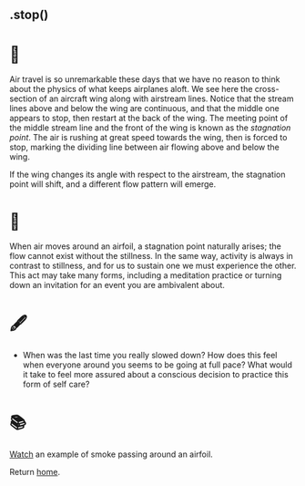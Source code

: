 ## .stop()

# 🔬

Air travel is so unremarkable these days that we have no reason to think about the physics of what keeps airplanes aloft. We see here the cross-section of an aircraft wing along with airstream lines. Notice that the stream lines above and below the wing are continuous, and that the middle one appears to stop, then restart at the back of the wing. The meeting point of the middle stream line and the front of the wing is known as the *stagnation point*. The air is rushing at great speed towards the wing, then is forced to stop, marking the dividing line between air flowing above and below the wing.

If the wing changes its angle with respect to the airstream, the stagnation point will shift, and a different flow pattern will emerge.

# 🧩

When air moves around an airfoil, a stagnation point naturally arises; the flow cannot exist without the stillness. In the same way, activity is always in contrast to stillness, and for us to sustain one we must experience the other. This act may take many forms, including a meditation practice or turning down an invitation for an event you are ambivalent about.

# 🖋️

- When was the last time you really slowed down? How does this feel when everyone around you seems to be going at full pace? What would it take to feel more assured about a conscious decision to practice this form of self care?

# 📚

[Watch](https://www.youtube.com/watch?v=UqBmdZ-BNig) an example of smoke passing around an airfoil.

Return [home](../index.md).

